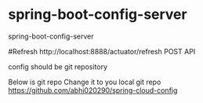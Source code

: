 # spring-boot-config-server
spring-boot-config-server

#Refresh 
http://localhost:8888/actuator/refresh POST API

config should be git repository

Below is git repo Change it to you local git repo
https://github.com/abhi020290/spring-cloud-config 
